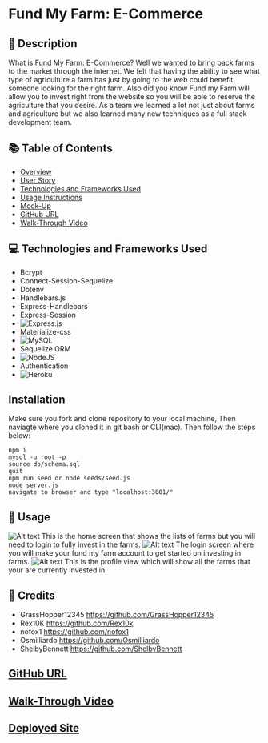 # Fund My Farm: E-Commerce

## 📜 Description 
What is Fund My Farm: E-Commerce? Well we wanted to bring back farms to the market through the internet. We felt that having the ability to see what type of agriculture a farm has just by going to the web could benefit someone looking for the right farm. Also did you know Fund my Farm will allow you to invest right from the website so you will be able to reserve the agriculture that you desire. As a team we learned a lot not just about farms and agriculture but we also learned many new techniques as a full stack development team. 

## 📚 Table of Contents 
- [Overview](#overview)
- [User Story](#user-story)
- [Technologies and Frameworks Used](#technologies-frameworks-used)
- [Usage Instructions](usage-instructions)
- [Mock-Up](#mock-up)
- [GitHub URL](#github-url)
- [Walk-Through Video](#walk-through-video)

## 💻 Technologies and Frameworks Used 
- Bcrypt
- Connect-Session-Sequelize
- Dotenv
- Handlebars.js
- Express-Handlebars
- Express-Session
- ![Express.js](https://img.shields.io/badge/express.js-%23404d59.svg?style=for-the-badge&logo=express&logoColor=%2361DAFB)
- Materialize-css
- ![MySQL](https://img.shields.io/badge/mysql-%2300f.svg?style=for-the-badge&logo=mysql&logoColor=white)
- Sequelize ORM
- ![NodeJS](https://img.shields.io/badge/node.js-6DA55F?style=for-the-badge&logo=node.js&logoColor=white)
- Authentication
- ![Heroku](https://img.shields.io/badge/heroku-%23430098.svg?style=for-the-badge&logo=heroku&logoColor=white)

## Installation 
Make sure you fork and clone repository to your local machine,
Then naviagte where you cloned it in git bash or CLI(mac).
Then follow the steps below:
```
npm i
mysql -u root -p
source db/schema.sql
quit
npm run seed or node seeds/seed.js
node server.js
navigate to browser and type "localhost:3001/"    
```

## 📝 Usage 
![Alt text](<Screenshot 2023-12-08 at 8.53.39 PM.png>)
This is the home screen that shows the lists of farms but you will need to login to fully invest in the farms.
![Alt text](<Screenshot 2023-12-08 at 8.54.00 PM.png>)
The login screen where you will make your fund my farm account to get started on investing in farms.
![Alt text](<Screenshot 2023-12-08 at 8.54.37 PM.png>)
This is the profile view which will show all the farms that your are currently invested in.
##  📎 Credits
- GrassHopper12345 https://github.com/GrassHopper12345
- Rex10K https://github.com/Rex10k
- nofox1 https://github.com/nofox1
- Osmilliardo https://github.com/Osmilliardo
- ShelbyBennett https://github.com/ShelbyBennett

## [GitHub URL](https://github.com/GrassHopper12345/fund-my-farm)

## [Walk-Through Video]()

## [Deployed Site](https://shielded-earth-03164-a57a2efea6ea.herokuapp.com/)
